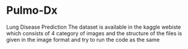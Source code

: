 # Pulmo-Dx
Lung Disease Prediction
The dataset is available in the kaggle webiste which consists of 4 category of images and the structure of the files is given in the image format and try to run the code as the same
